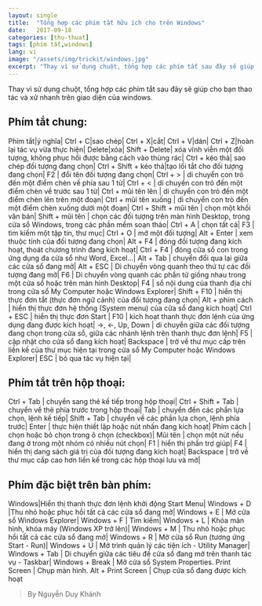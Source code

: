 ```yaml
---
layout: single
title:  "Tổng hợp các phím tắt hữu ích cho trên Windows"
date:   2017-09-18
categories: [thu-thuat]
tags: [phím tắt,windows]
lang: vi
image: "/assets/img/trickit/windows.jpg"
excerpt: "Thay vì sử dụng chuột, tổng hợp các phím tắt sau đây sẽ giúp cho bạn thao tác và xử nhanh trên giao diện của windows"
---
```


Thay vì sử dụng chuột, tổng hợp các phím tắt sau đây sẽ giúp cho bạn thao tác và xử nhanh trên giao diện của windows.

## Phím tắt chung:

Phím tắt|ý nghĩa|
Ctrl + C|sao chép|
Ctrl + X|cắt| 
Ctrl + V|dán|
Ctrl + Z|hoàn lại tác vụ vừa thực hiện|
Delete|xóa|
Shift + Delete| xóa vĩnh viễn một đối tượng, không phục hồi được bằng cách vào thùng rác| 
Ctrl + kéo thả| sao chép đối tượng đang chọn|
Ctrl + Shift + kéo thả|tạo lối tắt cho đối tượng đang chọn|
F2 | đổi tên đối tượng đang chọn|
Ctrl + > | di chuyển con trỏ đến một điểm chèn về phía sau 1 từ|
Ctrl + < | di chuyển con trỏ đến một điểm chèn về trước sau 1 từ|
Ctrl + mũi tên lên | di chuyển con trỏ đến một điểm chèn lên trên một đoạn| 
Ctrl + mũi tên xuống | di chuyển con trỏ đến một điểm chèn xuống dưới một đoạn|
Ctrl + Shift + mũi tên | chọn một khối văn bản| 
Shift + mũi tên | chọn các đối tượng trên màn hình Desktop, trong cửa sổ Windows, trong các phần mềm soạn thảo| 
Ctrl + A | chọn tất cả|
F3 | tìm kiếm một tập tin, thư mục|
Ctrl + O | mở một đối tượng|
Alt + Enter | xem thuộc tính của đối tượng đang chọn|
Alt + F4 | đóng đối tượng đang kích hoạt, thoát chương trình đang kích hoạt|
Ctrl + F4 | đóng cửa sổ  con trong ứng dụng đa cửa sổ như Word, Excel...|
Alt + Tab | chuyển đổi qua lại giữa các cửa sổ đang mở|
Alt + ESC | Di chuyển vòng quanh theo thứ tự các đối tượng đang mở|
F6 | Di chuyển vòng quanh các phần tử giống nhau trong một cửa sổ hoặc trên màn hình Desktop| 
F4 | sổ nội dung của thanh địa chỉ trong cửa sổ My Computer hoặc Windows Explorer|
Shift + F10 | hiển thị thực đơn tắt (thực đơn ngữ cảnh) của đối tượng đang chọn|
Alt + phím cách | hiển thị thực đơn hệ thống (System menu) của cửa sổ đang kích hoạt|
Ctrl + ESC | hiển thị thực đơn Start |
F10 | kích hoạt thanh thực đơn lệnh của ứng dụng đang được kích hoạt|
->, <-, Up, Down | di chuyển giữa các đối tượng đang chọn trong cửa sổ, giữa các nhánh lệnh trên thanh thực đơn lệnh| 
F5 | cập nhật cho cửa sổ đang kích hoạt|
Backspace | trở về thư mục cấp trên liền kề của thư mục hiện tại trong cửa sổ My Computer hoặc Windows Explorer| 
ESC | bỏ qua tác vụ hiện tại|

## Phím tắt trên hộp thoại:

Ctrl + Tab | chuyển sang thẻ kế tiếp trong hộp thoại|
Ctrl + Shift + Tab | chuyển về thẻ phía trước trong hộp thoại|
Tab | chuyển đến các phần lựa chọn, lệnh kế tiếp|
Shift + Tab | chuyển về các phần lựa chọn, lệnh phía trước|
Enter | thực hiện thiết lập hoặc nút nhấn đang kích hoạt|
Phím cách | chọn hoặc bỏ chọn trong ô chọn (checkbox)|
Mũi tên | chọn một nút nếu đang ở trong một nhóm có nhiều nút chọn|
F1 | hiển thị phần trợ giúp|
F4 | hiển thị dang sách giá trị của đối tượng đang kích hoạt|
Backspace | trở về thư mục cấp cao hơn liền kế trong các hộp thoại lưu và mở|

## Phím đặc biệt trên bàn phím:

Windows|Hiển thị thanh thực đơn lệnh khởi động Start Menu| 
Windows + D |Thu nhỏ hoặc phục hồi tất cả các cửa sổ đang mở|
Windows + E |  Mở cửa sổ Windows Explorer|
Windows + F |  Tìm kiếm|
Windows + L |  Khóa màn hình, khóa máy (Windows XP trở lên)|
Windows + M | Thu nhỏ hoặc phục hồi tất cả các cửa sổ đang mở| 
Windows + R |  Mở cửa sổ Run (tương ứng Start - Run)|
Windows + U |  Mở trình quản lý các tiện ích - Utility Manager| 
Windows + Tab | Di chuyển giữa các tiêu đề cửa sổ đang mở trên thanh tác vụ - Taskbar|
Windows + Break |  Mở cửa sổ System Properties. 
Print Screen |  Chụp màn hình. 
Alt + Print Screen  | Chụp cửa sổ đang được kích hoạt 

>By Nguyễn Duy Khánh